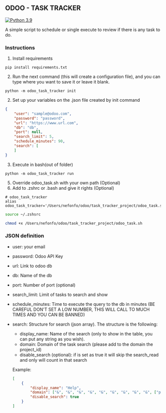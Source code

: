 ## ODOO - TASK TRACKER
[![Python 3.9](https://img.shields.io/badge/python-3.9-purple.svg)](https://www.python.org/downloads/release/python-390/)

A simple script to schedule or single execute to review if there is any task to do.

### Instructions
1. Install requirements
```console
pip install requirements.txt
```
2. Run the next command (this will create a configuration file), and you can type where you want to save it or leave it blank.
```console
python -m odoo_task_tracker init
```

2. Set up your variables on the .json file created by init command
```json
{
    "user": "sample@odoo.com",
    "password": "password",
    "url": "https://www.url.com",
    "db": "db",
    "port": null,
    "search_limit": 5,
    "schedule_minutes": 90,
    "search": [
    ]
}
```
3. Execute in bash(out of folder)
```console
python -m odoo_task_tracker run
```
5. Override odoo_task.sh with your own path (Optional)
6. Add to .zshrc or .bash and give it rights (Optional)
```console
# odoo_task_tracker
alias odoo_task_tracker='/Users/nefonfo/odoo/task_tracker_project/odoo_task.sh'
```
```bash
source ~/.zshsrc
```
```bash
chmod +x /Users/nefonfo/odoo/task_tracker_project/odoo_task.sh
```

### JSON definition
- user: your email
- password: Odoo API Key
- url: Link to odoo db
- db: Name of the db
- port: Number of port (optional)
- search_limit: Limit of tasks to search and show
- schedule_minutes: Time to execute the query to the db in minutes (BE CAREFUL DON'T SET A LOW NUMBER, THIS WILL CALL TO MUCH TIMES AND YOU CAN BE BANNED)
- search: Structure for search (json array). The structure is the following:
    -  display_name: Name of the search (only to show in the table, you can put any string as you wish).
    - domain: Domain of the task search (please add to the domain the project_id)
    - disable_search (optional): if is set as true it will skip the search_read and only will count in that search

    Example:
    ```json
    [
        {
            "display_name": "Help",
            "domain": ["&", "&", "&", "&", "&", "&", "&", "&", "&", ["project_id", "=", 49], ["tag_ids", "not ilike", "perf"], ["tag_ids", "not ilike", "Internal"], ["tag_ids", "not ilike", "Apps"], ["tag_ids", "not ilike", "Administration"], ["tag_ids", "not ilike", "iap"], ["tag_ids", "not ilike", "tech_squad_infra"], ["tag_ids", "not ilike", "tech_squad_sh"], ["tag_ids", "not ilike", "special-ops"],"&",["user_ids", "=", false], ["stage_id", "ilike", "tech"],["tag_ids", "not ilike", "On-premise"]],
            "disable_search": true
        }
    ]
    ```